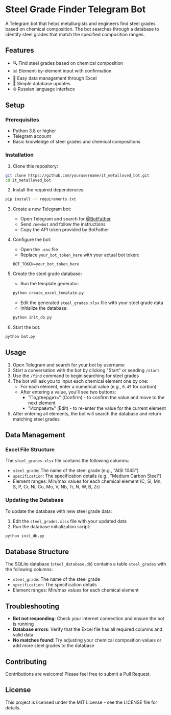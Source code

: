 # Steel Grade Finder Telegram Bot

A Telegram bot that helps metallurgists and engineers find steel grades based on chemical composition. The bot searches through a database to identify steel grades that match the specified composition ranges.

## Features

- 🔍 Find steel grades based on chemical composition
- 📊 Element-by-element input with confirmation
- 📝 Easy data management through Excel
- 🔄 Simple database updates
- 🌐 Russian language interface

## Setup

### Prerequisites

- Python 3.8 or higher
- Telegram account
- Basic knowledge of steel grades and chemical compositions

### Installation

1. Clone this repository:
```bash
git clone https://github.com/yourusername/it_metalloved_bot.git
cd it_metalloved_bot
```

2. Install the required dependencies:
```bash
pip install -r requirements.txt
```

3. Create a new Telegram bot:
   - Open Telegram and search for [@BotFather](https://t.me/BotFather)
   - Send `/newbot` and follow the instructions
   - Copy the API token provided by BotFather

4. Configure the bot:
   - Open the `.env` file
   - Replace `your_bot_token_here` with your actual bot token:
   ```
   BOT_TOKEN=your_bot_token_here
   ```

5. Create the steel grade database:
   - Run the template generator:
   ```bash
   python create_excel_template.py
   ```
   - Edit the generated `steel_grades.xlsx` file with your steel grade data
   - Initialize the database:
   ```bash
   python init_db.py
   ```

6. Start the bot:
```bash
python bot.py
```

## Usage

1. Open Telegram and search for your bot by username
2. Start a conversation with the bot by clicking "Start" or sending `/start`
3. Use the `/find` command to begin searching for steel grades
4. The bot will ask you to input each chemical element one by one:
   - For each element, enter a numerical value (e.g., `0.45` for carbon)
   - After entering a value, you'll see two buttons:
     - "Подтвердить" (Confirm) - to confirm the value and move to the next element
     - "Исправить" (Edit) - to re-enter the value for the current element
5. After entering all elements, the bot will search the database and return matching steel grades

## Data Management

### Excel File Structure

The `steel_grades.xlsx` file contains the following columns:
- `steel_grade`: The name of the steel grade (e.g., "AISI 1045")
- `specification`: The specification details (e.g., "Medium Carbon Steel")
- Element ranges: Min/max values for each chemical element (C, Si, Mn, S, P, Cr, Ni, Cu, Mo, V, Nb, Ti, N, W, B, Zr)

### Updating the Database

To update the database with new steel grade data:

1. Edit the `steel_grades.xlsx` file with your updated data
2. Run the database initialization script:
```bash
python init_db.py
```

## Database Structure

The SQLite database (`steel_database.db`) contains a table `steel_grades` with the following columns:
- `steel_grade`: The name of the steel grade
- `specification`: The specification details
- Element ranges: Min/max values for each chemical element

## Troubleshooting

- **Bot not responding**: Check your internet connection and ensure the bot is running
- **Database errors**: Verify that the Excel file has all required columns and valid data
- **No matches found**: Try adjusting your chemical composition values or add more steel grades to the database

## Contributing

Contributions are welcome! Please feel free to submit a Pull Request.

## License

This project is licensed under the MIT License - see the LICENSE file for details.